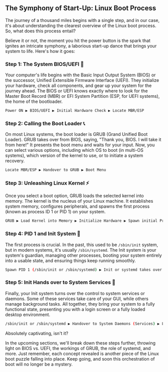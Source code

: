 ## The Symphony of Start-Up: Linux Boot Process

The journey of a thousand miles begins with a single step, and in our case, it's about understanding the clearest overview of the Linux boot process. So, what does this process entail?

Believe it or not, the moment you hit the power button is the spark that ignites an intricate symphony, a laborious start-up dance that brings your system to life. Here's how it goes:

### Step 1: The System BIOS/UEFI 🧩

Your computer's life begins with the Basic Input Output System (BIOS) or the successor, Unified Extensible Firmware Interface (UEFI). They initialize your hardware, check all components, and gear up your system for the journey ahead. The BIOS or UEFI knows exactly where to look for the Master Boot Record (MBR) or EFI System Partition (ESP, for UEFI systems), the home of the bootloader.

```bash
Power ON ▶ BIOS/UEFI ▶ Initial Hardware Check ▶ Locate MBR/ESP
```

### Step 2: Calling the Boot Loader 📞

On most Linux systems, the boot loader is GRUB (Grand Unified Boot Loader). GRUB takes over from BIOS, saying, "Thank you, BIOS. I will take it from here!" It presents the boot menu and waits for your input. Now, you can select various options, including which OS to boot (in multi-OS systems), which version of the kernel to use, or to initiate a system recovery.

```bash
Locate MBR/ESP ▶ Handover to GRUB ▶ Boot Menu
```

### Step 3: Unleashing Linux Kernel ⚡

Once you select a boot option, GRUB loads the selected kernel into memory. The kernel is the nucleus of your Linux machine. It establishes system memory, configures peripherals, and spawns the first process (known as process ID 1 or PID 1) on your system.

```bash
GRUB ▶ Load Kernel into Memory ▶ Initialize Hardware ▶ Spawn initial Process (PID 1)
```

### Step 4: PID 1 and Init System 🚀

The first process is crucial. In the past, this used to be `/sbin/init` system, but in modern systems, it's usually `/sbin/systemd`. The Init system is your system's guardian, managing other processes, booting your system entirely into a usable state, and ensuring things keep running smoothly.

```bash
Spawn PID 1 (/sbin/init or /sbin/systemd) ▶ Init or systemd takes over System Boot
```

### Step 5: Init Hands over to System Services 🤝

Finally, your Init system turns over the control to system services or daemons. Some of these services take care of your GUI, while others manage background tasks. All together, they bring your system to a fully functional state, presenting you with a login screen or a fully loaded desktop environment.

```bash
/sbin/init or /sbin/systemd ▶ Handover to System Daemons (Services) ▶ Loaded GUI/Desktop
```

Absolutely captivating, isn't it?

In the upcoming sections, we'll break down these steps further, throwing light on BIOS vs. UEFI, the workings of GRUB, the role of systemd, and more. Just remember, each concept revealed is another piece of the Linux boot puzzle falling into place. Keep going, and soon this orchestration of boot will no longer be a mystery.
